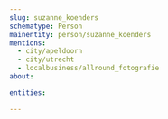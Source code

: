 ```yaml
---
slug: suzanne_koenders
schematype: Person
mainentity: person/suzanne_koenders
mentions:
  - city/apeldoorn
  - city/utrecht
  - localbusiness/allround_fotografie
about:

entities:

---
```

